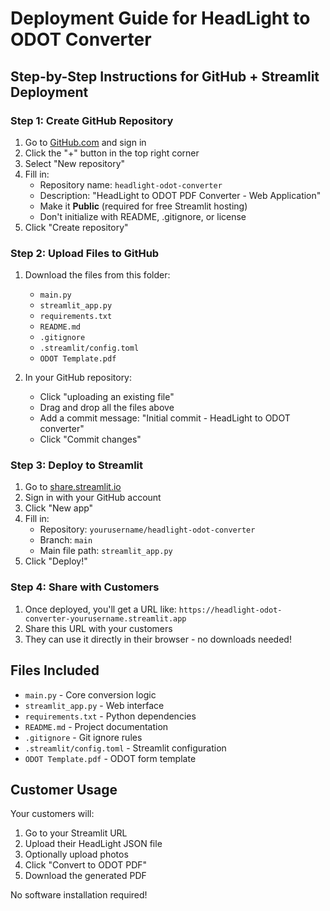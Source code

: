 # Deployment Guide for HeadLight to ODOT Converter

## Step-by-Step Instructions for GitHub + Streamlit Deployment

### Step 1: Create GitHub Repository
1. Go to [GitHub.com](https://github.com) and sign in
2. Click the "+" button in the top right corner
3. Select "New repository"
4. Fill in:
   - Repository name: `headlight-odot-converter`
   - Description: "HeadLight to ODOT PDF Converter - Web Application"
   - Make it **Public** (required for free Streamlit hosting)
   - Don't initialize with README, .gitignore, or license
5. Click "Create repository"

### Step 2: Upload Files to GitHub
1. Download the files from this folder:
   - `main.py`
   - `streamlit_app.py`
   - `requirements.txt`
   - `README.md`
   - `.gitignore`
   - `.streamlit/config.toml`
   - `ODOT Template.pdf`

2. In your GitHub repository:
   - Click "uploading an existing file"
   - Drag and drop all the files above
   - Add a commit message: "Initial commit - HeadLight to ODOT converter"
   - Click "Commit changes"

### Step 3: Deploy to Streamlit
1. Go to [share.streamlit.io](https://share.streamlit.io)
2. Sign in with your GitHub account
3. Click "New app"
4. Fill in:
   - Repository: `yourusername/headlight-odot-converter`
   - Branch: `main`
   - Main file path: `streamlit_app.py`
5. Click "Deploy!"

### Step 4: Share with Customers
1. Once deployed, you'll get a URL like: `https://headlight-odot-converter-yourusername.streamlit.app`
2. Share this URL with your customers
3. They can use it directly in their browser - no downloads needed!

## Files Included
- `main.py` - Core conversion logic
- `streamlit_app.py` - Web interface
- `requirements.txt` - Python dependencies
- `README.md` - Project documentation
- `.gitignore` - Git ignore rules
- `.streamlit/config.toml` - Streamlit configuration
- `ODOT Template.pdf` - ODOT form template

## Customer Usage
Your customers will:
1. Go to your Streamlit URL
2. Upload their HeadLight JSON file
3. Optionally upload photos
4. Click "Convert to ODOT PDF"
5. Download the generated PDF

No software installation required!
